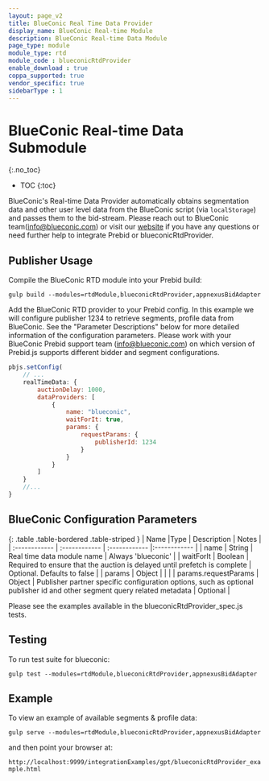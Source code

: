 ```yaml
---
layout: page_v2
title: BlueConic Real Time Data Provider
display_name: BlueConic Real-time Module
description: BlueConic Real-time Data Module
page_type: module
module_type: rtd
module_code : blueconicRtdProvider
enable_download : true
coppa_supported: true
vendor_specific: true
sidebarType : 1
---
```


# BlueConic Real-time Data Submodule

{:.no_toc}

* TOC
{:toc}

BlueConic's Real-time Data Provider automatically obtains segmentation data and other user level data from the BlueConic script (via `localStorage`) and passes them to the bid-stream. Please reach out to BlueConic team(<info@blueconic.com>) or visit our [website](https://support.blueconic.com/hc/en-us) if you have any questions or need further help to integrate Prebid or blueconicRtdProvider.

## Publisher Usage

Compile the BlueConic RTD module into your Prebid build:

`gulp build --modules=rtdModule,blueconicRtdProvider,appnexusBidAdapter`

Add the BlueConic RTD provider to your Prebid config. In this example we will configure
publisher 1234 to retrieve segments, profile data from BlueConic. See the
"Parameter Descriptions" below for more detailed information of the
configuration parameters. Please work with your BlueConic Prebid support team
(<info@blueconic.com>) on which version of Prebid.js supports different bidder
and segment configurations.

```javascript
pbjs.setConfig(
    // ...
    realTimeData: {
        auctionDelay: 1000,
        dataProviders: [
            {
                name: "blueconic",
                waitForIt: true,
                params: {
                    requestParams: {
                        publisherId: 1234
                    }
                }
            }
        ]
    }
    //...
}
```

## BlueConic Configuration Parameters

{: .table .table-bordered .table-striped }
| Name  |Type | Description   | Notes  |
| :------------ | :------------ | :------------ |:------------ |
| name | String | Real time data module name | Always 'blueconic' |
| waitForIt | Boolean | Required to ensure that the auction is delayed until prefetch is complete | Optional. Defaults to false |
| params | Object | | |
| params.requestParams | Object | Publisher partner specific configuration options, such as optional publisher id and other segment query related metadata | Optional |

Please see the examples available in the blueconicRtdProvider_spec.js
tests.

## Testing

To run test suite for blueconic:

`gulp test --modules=rtdModule,blueconicRtdProvider,appnexusBidAdapter`

## Example

To view an example of available segments & profile data:

`gulp serve --modules=rtdModule,blueconicRtdProvider,appnexusBidAdapter`

and then point your browser at:

`http://localhost:9999/integrationExamples/gpt/blueconicRtdProvider_example.html`
